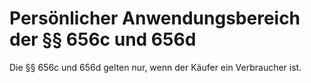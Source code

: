 # Persönlicher Anwendungsbereich der §§ 656c und 656d

Die §§ 656c und 656d gelten nur, wenn der Käufer ein Verbraucher ist. 

